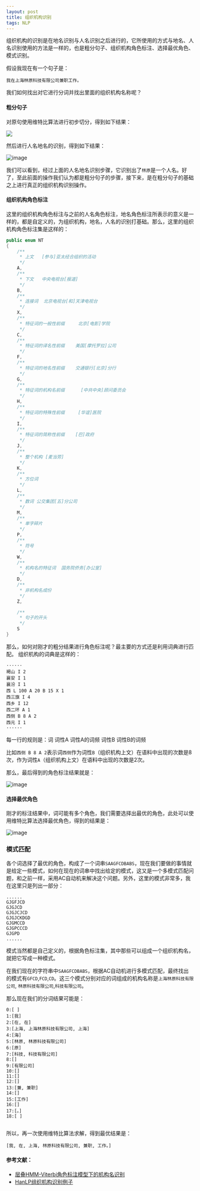```yaml
---
layout: post
title: 组织机构识别
tags: NLP
---
```


组织机构的识别是在地名识别与人名识别之后进行的，它所使用的方式与地名、人名识别使用的方法是一样的，也是粗分句子、组织机构角色标注、选择最优角色、模式识别。

假设我现在有一个句子是：

```
我在上海林原科技有限公司兼职工作。
```

我们如何找出对它进行分词并找出里面的组织机构名称呢？

#### 粗分句子
对原句使用维特比算法进行初步切分，得到如下结果：

![](http://upyun.midnight2104.com/blog/2018-9-15/organization1.png)

然后进行人名地名的识别，得到如下结果：

![image](http://upyun.midnight2104.com/blog/2018-9-15/organization2.png)

我们可以看到，经过上面的人名地名识别步骤，它识别出了`林原`是一个人名。好了，至此前面的操作我们认为都是粗分句子的步骤，接下来，是在粗分句子的基础之上进行真正的组织机构识别操作。

#### 组织机构角色标注

这里的组织机构角色标注与之前的人名角色标注，地名角色标注所表示的意义是一样的，都是自定义的，为组织机构，地名，人名的识别打基础。那么，这里的组织机构角色标注集是这样的：

```java
public enum NT
{
    /**
     * 上文	[参与]亚太经合组织的活动
     */
    A,
    /**
     * 下文	中央电视台[报道]
     */
    B,
    /**
     * 连接词	北京电视台[和]天津电视台
     */
    X,
    /**
     * 特征词的一般性前缀	 北京[电影]学院
     */
    C,
    /**
     * 特征词的译名性前缀 	美国[摩托罗拉]公司
     */
    F,
    /**
     * 特征词的地名性前缀 	交通银行[北京]分行
     */
    G,
    /**
     * 特征词的机构名前缀	  [中共中央]顾问委员会
     */
    H,
    /**
     * 特征词的特殊性前缀	 [华谊]医院
     */
    I,
    /**
     * 特征词的简称性前缀 	[巴]政府
     */
    J,
    /**
     * 整个机构 [麦当劳]
     */
    K,
    /**
     * 方位词
     */
    L,
    /**
     * 数词 公交集团[五]分公司
     */
    M,
    /**
     * 单字碎片
     */
    P,
    /**
     * 符号
     */
    W,
    /**
     * 机构名的特征词	国务院侨务[办公室]
     */
    D,
    /**
     * 非机构名成份
     */
    Z,

    /**
     * 句子的开头
     */
    S
}

```
那么，如何对刚才的粗分结果进行角色标注呢？最主要的方式还是利用词典进行匹配。
组织机构的词典是这样的：

```
······
褐山 I 2
襄安 I 1
襄汾 I 1
西 L 100 A 20 B 15 X 1
西三旗 I 4
西乡 I 12
西二环 A 1
西侧 B 8 A 2
西元 I 1
······
```

每一行的规则是：词 词性A 词性A的词频 词性B 词性B的词频

比如`西侧 B 8 A 2`表示词`西侧`作为词性`B`（组织机构上文）在语料中出现的次数是8次，作为词性`A`（组织机构上文）在语料中出现的次数是2次。

那么，最后得到的角色标注结果就是：

![image](http://upyun.midnight2104.com/blog/2018-9-15/organization3.png)


#### 选择最优角色

刚才的标注结果中，词可能有多个角色，我们需要选择出最优的角色，此处可以使用维特比算法选择最优角色，得到的结果是：

![image](http://upyun.midnight2104.com/blog/2018-9-15/organization4.png)

### 模式匹配

各个词选择了最优的角色，构成了一个词串`SAAGFCDBABS`，现在我们要做的事情就是给定一些模式，如何在现在的词串中找出给定的模式，这又是一个多模式匹配问题，和之前一样，采用AC自动机来解决这个问题。另外，这里的模式非常多，我在这里只是列出一部分：

```
......
GJGFJCD
GJGJCD
GJGJCJCD
GJGJCKDGD
GJGMCCD
GJGPCCCD
GJGPD
......
```
模式当然都是自己定义的，根据角色标注集，其中那些可以组成一个组织机构名，就把它写成一种模式。

在我们现在的字符串中`SAAGFCDBABS`，根据AC自动机进行多模式匹配，最终找出的模式有`GFCD`,`FCD`,`CD`。这三个模式分别对应的词组成的机构名称是`上海林原科技有限公司`, `林原科技有限公司`,`科技有限公司`。

那么现在我们的分词结果可能是：

```
0:[ ]
1:[我]
2:[在, 在]
3:[上海, 上海林原科技有限公司, 上海]
4:[海]
5:[林原, 林原科技有限公司]
6:[原]
7:[科技, 科技有限公司]
8:[]
9:[有限公司]
10:[]
11:[]
12:[]
13:[兼, 兼职]
14:[]
15:[工作]
16:[]
17:[。]
18:[ ]


```

所以，再一次使用维特比算法求解，得到最优结果是：

```
[我, 在, 上海, 林原科技有限公司, 兼职, 工作。]
```


#### 参考文献：
- [层叠HMM-Viterbi角色标注模型下的机构名识别](http://www.hankcs.com/nlp/ner/place-name-recognition-model-of-the-stacked-hmm-viterbi-role-labeling.html)
- [HanLP组织机构识别例子](https://github.com/hankcs/HanLP/blob/master/src/test/java/com/hankcs/demo/DemoOrganizationRecognition.java)